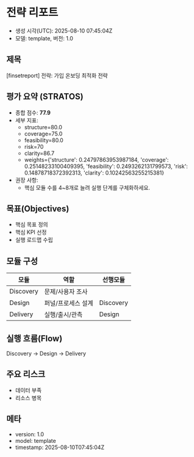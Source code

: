 # 전략 리포트

- 생성 시각(UTC): 2025-08-10 07:45:04Z
- 모델: template, 버전: 1.0

## 제목
[finsetreport] 전략: 가입 온보딩 최적화 전략

## 평가 요약 (STRATOS)
- 종합 점수: **77.9**
- 세부 지표:
  - structure=80.0
  - coverage=75.0
  - feasibility=80.0
  - risk=70
  - clarity=86.7
  - weights={'structure': 0.24797863953987184, 'coverage': 0.25148233100409395, 'feasibility': 0.2493262131799573, 'risk': 0.14878718372392313, 'clarity': 0.10242563255215381}
- 권장 사항:
  - 핵심 모듈 수를 4~8개로 늘려 실행 단계를 구체화하세요.

## 목표(Objectives)
- 핵심 목표 정의
- 핵심 KPI 선정
- 실행 로드맵 수립

## 모듈 구성
| 모듈 | 역할 | 선행모듈 |
|---|---|---|
| Discovery | 문제/사용자 조사 |  |
| Design | 퍼널/프로세스 설계 | Discovery |
| Delivery | 실행/출시/관측 | Design |

## 실행 흐름(Flow)
Discovery → Design → Delivery

## 주요 리스크
- 데이터 부족
- 리소스 병목

## 메타
- version: 1.0
- model: template
- timestamp: 2025-08-10T07:45:04Z
